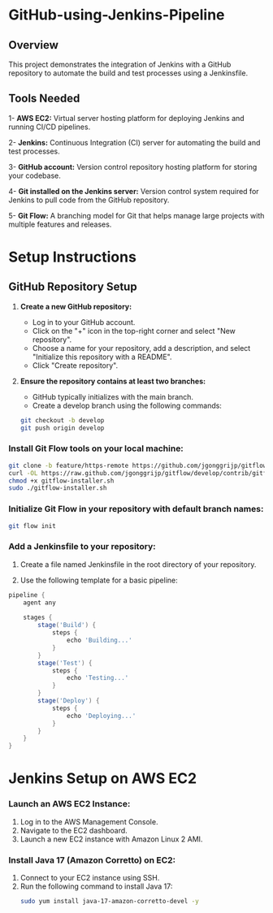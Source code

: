 # GitHub-using-Jenkins-Pipeline
## Overview
This project demonstrates the integration of Jenkins with a GitHub repository to automate the build and test processes using a Jenkinsfile.

## Tools Needed
1- **AWS EC2:** Virtual server hosting platform for deploying Jenkins and running CI/CD pipelines.

2- **Jenkins:** Continuous Integration (CI) server for automating the build and test processes.

3- **GitHub account:** Version control repository hosting platform for storing your codebase.

4- **Git installed on the Jenkins server:** Version control system required for Jenkins to pull code from the GitHub repository.

5- **Git Flow:** A branching model for Git that helps manage large projects with multiple features and releases.

# Setup Instructions

## GitHub Repository Setup

1. **Create a new GitHub repository:**
    - Log in to your GitHub account.
    - Click on the "+" icon in the top-right corner and select "New repository".
    - Choose a name for your repository, add a description, and select "Initialize this repository with a README".
    - Click "Create repository".

2. **Ensure the repository contains at least two branches:**
    - GitHub typically initializes with the main branch.
    - Create a develop branch using the following commands:
    ```bash
    git checkout -b develop
    git push origin develop
    ```

### Install Git Flow tools on your local machine:

```bash
git clone -b feature/https-remote https://github.com/jgonggrijp/gitflow.git
curl -OL https://raw.github.com/jgonggrijp/gitflow/develop/contrib/gitflow-installer.sh
chmod +x gitflow-installer.sh
sudo ./gitflow-installer.sh
```
### Initialize Git Flow in your repository with default branch names:

```bash
git flow init
```

### Add a Jenkinsfile to your repository:

1. Create a file named Jenkinsfile in the root directory of your repository.

2. Use the following template for a basic pipeline:

```groovy
pipeline {
    agent any
    
    stages {
        stage('Build') {
            steps {
                echo 'Building...'
            }
        }
        stage('Test') {
            steps {
                echo 'Testing...'
            }
        }
        stage('Deploy') {
            steps {
                echo 'Deploying...'
            }
        }
    }
}
```

# Jenkins Setup on AWS EC2

### Launch an AWS EC2 Instance:
1. Log in to the AWS Management Console.
2. Navigate to the EC2 dashboard.
3. Launch a new EC2 instance with Amazon Linux 2 AMI.

### Install Java 17 (Amazon Corretto) on EC2:
1. Connect to your EC2 instance using SSH.
2. Run the following command to install Java 17:
   ```bash
   sudo yum install java-17-amazon-corretto-devel -y


